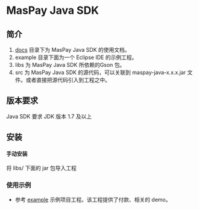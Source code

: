 # MasPay Java SDK

## 简介

1. [docs](/docs) 目录下为 MasPay Java SDK 的使用文档。
2. example 目录下面为一个 Eclipse IDE 的示例工程。
3. libs 为 MasPay Java SDK 所依赖的Gson 包。
4. src 为 MasPay Java SDK 的源代码，可以关联到 maspay-java-x.x.x.jar 文件。或者直接把源代码引入到工程之中。

## 版本要求

Java SDK 要求 JDK 版本 1.7 及以上

## 安装

#### 手动安装

将 libs/ 下面的 jar 包导入工程


### 使用示例

- 参考 [example](/example) 示例项目工程。该工程提供了付款、相关的 demo。